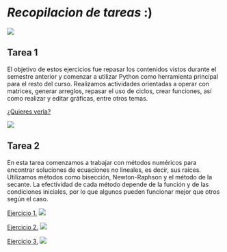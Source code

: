 # ***Recopilacion de tareas*** :)

![](https://puntomedio.mx/wp-content/uploads/2018/06/Ooga-Chaka-Baby.gif)

## Tarea 1
El objetivo de estos ejercicios fue repasar los contenidos vistos durante el semestre anterior y comenzar a utilizar Python como herramienta principal para el resto del curso. Realizamos actividades orientadas a operar con matrices, generar arreglos, repasar el uso de ciclos, crear funciones, así como realizar y editar gráficas, entre otros temas.
  
  [¿Quieres verla?](https://github.com/hector200210/Proyecto-Final/blob/main/Codigos%20py/Tarea_1.ipynb)
  
  ![](https://c.tenor.com/Oi6lRUeRUbAAAAAC/tenor.gif)

## Tarea 2
En esta tarea comenzamos a trabajar con métodos numéricos para encontrar soluciones de ecuaciones no lineales, es decir, sus raíces. Utilizamos métodos como bisección, Newton-Raphson y el método de la secante. La efectividad de cada método depende de la función y de las condiciones iniciales, por lo que algunos pueden funcionar mejor que otros según el caso.

[Ejercicio 1.](https://github.com/hector200210/Proyecto-Final/blob/main/Codigos%20py/Tarea_2_E1.ipynb)
![](https://encrypted-tbn0.gstatic.com/images?q=tbn:ANd9GcTkAZaLUKLerpDs4Z-xSp9qKNYXJ1OaF-jchw&s)

[Ejercicio 2.](https://github.com/hector200210/Proyecto-Final/blob/main/Codigos%20py/Tarea_2_E2.ipynb)
![](https://blog.espol.edu.ec/analisisnumerico/files/2017/09/NewtonRaphson_animado.gif) 

[Ejercicio 3.](https://github.com/hector200210/Proyecto-Final/blob/main/Codigos%20py/Tarea_2_E3.ipynb)
![](https://blog.espol.edu.ec/analisisnumerico/files/2017/09/Biseccion_animado.gif)
